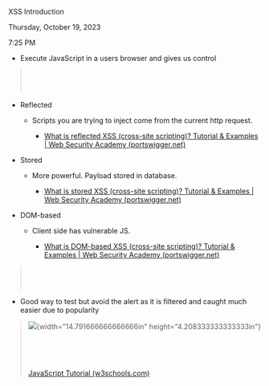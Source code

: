 XSS Introduction

Thursday, October 19, 2023

7:25 PM

-   Execute JavaScript in a users browser and gives us control

>  
>
>  

-   Reflected

    -   Scripts you are trying to inject come from the current http request.

        -   [What is reflected XSS (cross-site scripting)? Tutorial & Examples \| Web Security Academy (portswigger.net)](https://portswigger.net/web-security/cross-site-scripting/reflected)

-   Stored

    -   More powerful. Payload stored in database.

        -   [What is stored XSS (cross-site scripting)? Tutorial & Examples \| Web Security Academy (portswigger.net)](https://portswigger.net/web-security/cross-site-scripting/stored)

-   DOM-based

    -   Client side has vulnerable JS.

        -   [What is DOM-based XSS (cross-site scripting)? Tutorial & Examples \| Web Security Academy (portswigger.net)](https://portswigger.net/web-security/cross-site-scripting/dom-based)

>  
>
>  

-   Good way to test but avoid the alert as it is filtered and caught much easier due to popularity

> ![](010_XSS_Introduction_000.png){width="14.791666666666666in" height="4.208333333333333in"}
>
>  
>
>  
>
> [JavaScript Tutorial (w3schools.com)](https://www.w3schools.com/js/)
